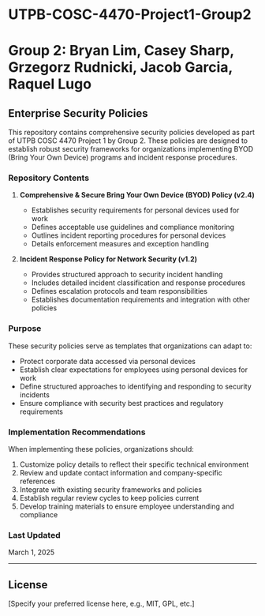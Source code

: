# UTPB-COSC-4470-Project1-Group2
# Group 2: Bryan Lim, Casey Sharp, Grzegorz Rudnicki, Jacob Garcia, Raquel Lugo
## Enterprise Security Policies

This repository contains comprehensive security policies developed as part of UTPB COSC 4470 Project 1 by Group 2. These policies are designed to establish robust security frameworks for organizations implementing BYOD (Bring Your Own Device) programs and incident response procedures.

### Repository Contents

1. **Comprehensive & Secure Bring Your Own Device (BYOD) Policy (v2.4)**
   - Establishes security requirements for personal devices used for work
   - Defines acceptable use guidelines and compliance monitoring
   - Outlines incident reporting procedures for personal devices
   - Details enforcement measures and exception handling

2. **Incident Response Policy for Network Security (v1.2)**
   - Provides structured approach to security incident handling
   - Includes detailed incident classification and response procedures
   - Defines escalation protocols and team responsibilities
   - Establishes documentation requirements and integration with other policies

### Purpose

These security policies serve as templates that organizations can adapt to:
- Protect corporate data accessed via personal devices
- Establish clear expectations for employees using personal devices for work
- Define structured approaches to identifying and responding to security incidents
- Ensure compliance with security best practices and regulatory requirements

### Implementation Recommendations

When implementing these policies, organizations should:
1. Customize policy details to reflect their specific technical environment
2. Review and update contact information and company-specific references
3. Integrate with existing security frameworks and policies
4. Establish regular review cycles to keep policies current
5. Develop training materials to ensure employee understanding and compliance

### Last Updated

March 1, 2025

---

## License

[Specify your preferred license here, e.g., MIT, GPL, etc.]
